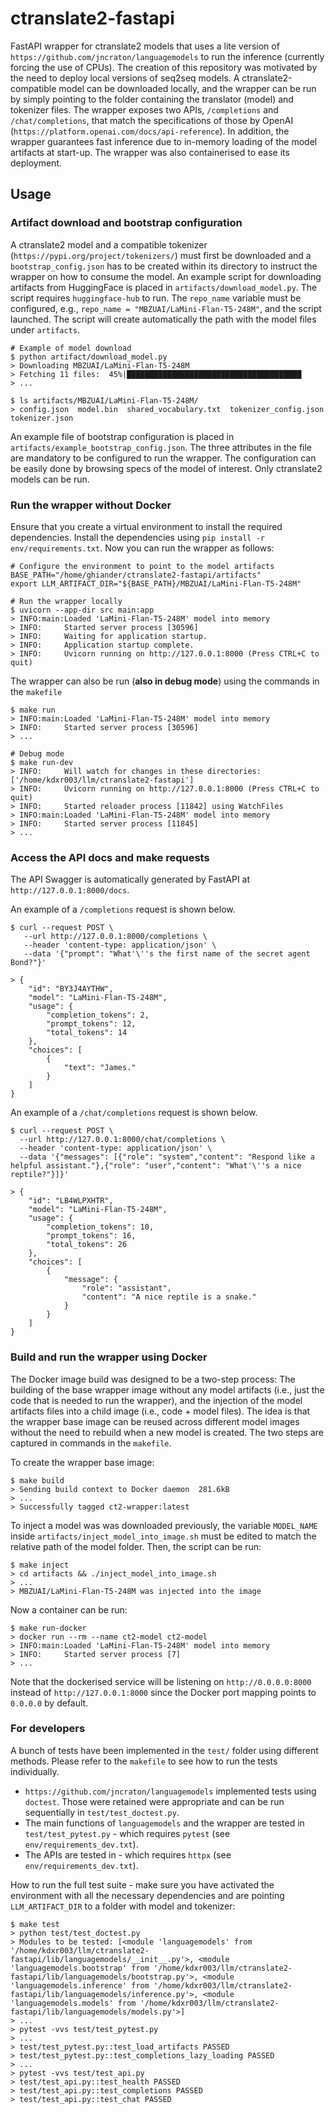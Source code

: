 # ctranslate2-fastapi

FastAPI wrapper for ctranslate2 models that uses a lite version of `https://github.com/jncraton/languagemodels` to run the inference (currently forcing the use of CPUs). The creation of this repository was motivated by the need to deploy local versions of seq2seq models. A ctranslate2-compatible model can be downloaded locally, and the wrapper can be run by simply pointing to the folder containing the translator (model) and tokenizer files. The wrapper exposes two APIs, `/completions` and `/chat/completions`, that match the specifications of those by OpenAI (`https://platform.openai.com/docs/api-reference`). In addition, the wrapper guarantees fast inference due to in-memory loading of the model artifacts at start-up. The wrapper was also containerised to ease its deployment.

## Usage

### Artifact download and bootstrap configuration

A ctranslate2 model and a compatible tokenizer (`https://pypi.org/project/tokenizers/`) must first be downloaded and a `bootstrap_config.json` has to be created within its directory to instruct the wrapper on how to consume the model. An example script for downloading artifacts from HuggingFace is placed in `artifacts/download_model.py`. The script requires `huggingface-hub` to run. The `repo_name` variable must be configured, e.g., `repo_name = "MBZUAI/LaMini-Flan-T5-248M"`, and the script launched. The script will create automatically the path with the model files under `artifacts`.

```@bash
# Example of model download
$ python artifact/download_model.py
> Downloading MBZUAI/LaMini-Flan-T5-248M
> Fetching 11 files:  45%|███████████████████████████████████████
> ...

$ ls artifacts/MBZUAI/LaMini-Flan-T5-248M/
> config.json  model.bin  shared_vocabulary.txt  tokenizer_config.json  tokenizer.json
```

An example file of bootstrap configuration is placed in `artifacts/example_bootstrap_config.json`. The three attributes in the file are mandatory to be configured to run the wrapper. The configuration can be easily done by browsing specs of the model of interest. Only ctranslate2 models can be run.

### Run the wrapper without Docker

Ensure that you create a virtual environment to install the required dependencies. Install the dependencies using `pip install -r env/requirements.txt`. Now you can run the wrapper as follows:

```@bash
# Configure the environment to point to the model artifacts
BASE_PATH="/home/ghiander/ctranslate2-fastapi/artifacts"
export LLM_ARTIFACT_DIR="${BASE_PATH}/MBZUAI/LaMini-Flan-T5-248M"

# Run the wrapper locally
$ uvicorn --app-dir src main:app
> INFO:main:Loaded 'LaMini-Flan-T5-248M' model into memory
> INFO:     Started server process [30596]
> INFO:     Waiting for application startup.
> INFO:     Application startup complete.
> INFO:     Uvicorn running on http://127.0.0.1:8000 (Press CTRL+C to quit)
```

The wrapper can also be run (**also in debug mode**) using the commands in the `makefile`
```
$ make run
> INFO:main:Loaded 'LaMini-Flan-T5-248M' model into memory
> INFO:     Started server process [30596]
> ...
```
```
# Debug mode
$ make run-dev
> INFO:     Will watch for changes in these directories: ['/home/kdxr003/llm/ctranslate2-fastapi']
> INFO:     Uvicorn running on http://127.0.0.1:8000 (Press CTRL+C to quit)
> INFO:     Started reloader process [11842] using WatchFiles
> INFO:main:Loaded 'LaMini-Flan-T5-248M' model into memory
> INFO:     Started server process [11845]
> ...
```

### Access the API docs and make requests

The API Swagger is automatically generated by FastAPI at `http://127.0.0.1:8000/docs`.

An example of a `/completions` request is shown below.

```@bash
$ curl --request POST \
   --url http://127.0.0.1:8000/completions \
   --header 'content-type: application/json' \
   --data '{"prompt": "What'\''s the first name of the secret agent Bond?"}'

> {
    "id": "BY3J4AYTHW",
    "model": "LaMini-Flan-T5-248M",
    "usage": {
        "completion_tokens": 2,
        "prompt_tokens": 12,
        "total_tokens": 14
    },
    "choices": [
        {
            "text": "James."
        }
    ]
}
```

An example of a `/chat/completions` request is shown below.

```@bash
$ curl --request POST \
  --url http://127.0.0.1:8000/chat/completions \
  --header 'content-type: application/json' \
  --data '{"messages": [{"role": "system","content": "Respond like a helpful assistant."},{"role": "user","content": "What'\''s a nice reptile?"}]}'

> {
    "id": "LB4WLPXHTR",
    "model": "LaMini-Flan-T5-248M",
    "usage": {
        "completion_tokens": 10,
        "prompt_tokens": 16,
        "total_tokens": 26
    },
    "choices": [
        {
            "message": {
                "role": "assistant",
                "content": "A nice reptile is a snake."
            }
        }
    ]
}
```

### Build and run the wrapper using Docker
The Docker image build was designed to be a two-step process: The building of the base wrapper image without any model artifacts (i.e., just the code that is needed to run the wrapper), and the injection of the model artifacts files into a child image (i.e., code + model files). The idea is that the wrapper base image can be reused across different model images without the need to rebuild when a new model is created. The two steps are captured in commands in the `makefile`.

To create the wrapper base image:
```@bash
$ make build
> Sending build context to Docker daemon  281.6kB
> ...
> Successfully tagged ct2-wrapper:latest
```

To inject a model was was downloaded previously, the variable `MODEL_NAME` inside `artifacts/inject_model_into_image.sh` must be edited to match the relative path of the model folder. Then, the script can be run:
```@bash
$ make inject
> cd artifacts && ./inject_model_into_image.sh
> ...
> MBZUAI/LaMini-Flan-T5-248M was injected into the image
```

Now a container can be run:
```@bash
$ make run-docker
> docker run --rm --name ct2-model ct2-model
> INFO:main:Loaded 'LaMini-Flan-T5-248M' model into memory
> INFO:     Started server process [7]
> ...
```

Note that the dockerised service will be listening on `http://0.0.0.0:8000` instead of `http://127.0.0.1:8000` since the Docker port mapping points to `0.0.0.0` by default.

### For developers
A bunch of tests have been implemented in the `test/` folder using different methods. Please refer to the `makefile` to see how to run the tests individually.
- `https://github.com/jncraton/languagemodels` implemented tests using `doctest`. Those were retained were appropriate and can be run sequentially in `test/test_doctest.py`.
- The main functions of `languagemodels` and the wrapper are tested in `test/test_pytest.py` - which requires `pytest` (see `env/requirements_dev.txt`).
- The APIs are tested in - which requires `httpx` (see `env/requirements_dev.txt`).

How to run the full test suite - make sure you have activated the environment with all the necessary dependencies and are pointing `LLM_ARTIFACT_DIR` to a folder with model and tokenizer:
```@bash
$ make test
> python test/test_doctest.py
> Modules to be tested: [<module 'languagemodels' from '/home/kdxr003/llm/ctranslate2-fastapi/lib/languagemodels/__init__.py'>, <module 'languagemodels.bootstrap' from '/home/kdxr003/llm/ctranslate2-fastapi/lib/languagemodels/bootstrap.py'>, <module 'languagemodels.inference' from '/home/kdxr003/llm/ctranslate2-fastapi/lib/languagemodels/inference.py'>, <module 'languagemodels.models' from '/home/kdxr003/llm/ctranslate2-fastapi/lib/languagemodels/models.py'>]
> ...
> pytest -vvs test/test_pytest.py
> ...
> test/test_pytest.py::test_load_artifacts PASSED
> test/test_pytest.py::test_completions_lazy_loading PASSED
> ...
> pytest -vvs test/test_api.py
> test/test_api.py::test_health PASSED
> test/test_api.py::test_completions PASSED
> test/test_api.py::test_chat PASSED
```